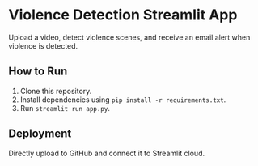 
# Violence Detection Streamlit App

Upload a video, detect violence scenes, and receive an email alert when violence is detected.

## How to Run
1. Clone this repository.
2. Install dependencies using `pip install -r requirements.txt`.
3. Run `streamlit run app.py`.

## Deployment
Directly upload to GitHub and connect it to Streamlit cloud.

